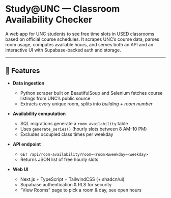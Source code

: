 # Study@UNC — Classroom Availability Checker

A web app for UNC students to see free time slots in USED classrooms based on official course schedules. It scrapes UNC’s course data, parses room usage, computes available hours, and serves both an API and an interactive UI with Supabase-backed auth and storage.

---

## 🚀 Features

- **Data ingestion**  
  - Python scraper built on BeautifulSoup and Selenium fetches course listings from UNC’s public source  
  - Extracts every unique room, splits into _building_ + _room number_  

- **Availability computation**  
  - SQL migrations generate a `room_availability` table  
  - Uses `generate_series()` (hourly slots between 8 AM–10 PM)  
  - Excludes occupied class times per weekday  

- **API endpoint**  
  - `GET /api/room-availability?room=<room>&weekday=<weekday>`  
  - Returns JSON list of free hourly slots  

- **Web UI**  
  - Next.js + TypeScript + TailwindCSS (+ shadcn/ui)  
  - Supabase authentication & RLS for security  
  - “View Rooms” page to pick a room & day, see open hours  

